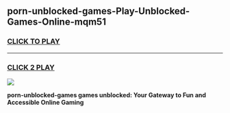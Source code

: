 
## porn-unblocked-games-Play-Unblocked-Games-Online-mqm51
<h3>
<a href="https://premium76.site?title=porn-unblocked-games&ref=25A">CLICK TO PLAY</a></h3>
<hr>

<h3>
<a href="https://premium76.site?title=porn-unblocked-games&ref=25A">CLICK 2 PLAY</a>
  
</h3>

<a href="https://premium76.site?title=porn-unblocked-games&ref=25A"><img src="https://clearcache.store/games.png"></a>


**porn-unblocked-games games unblocked: Your Gateway to Fun and Accessible Online Gaming**

